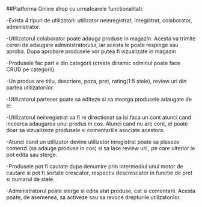 ##Platforma Online shop cu urmatoarele functionalitati:

-Exista 4 tipuri de utilizatori: utilizator neinregistrat, inregistrat, colaborator, administrator.

-Utilizatorul colaborator poate adauga produse in magazin. Acesta va trimite cereri de adaugare administratorului, iar acesta le poate respinge sau aproba. Dupa aprobare produsele vor putea fi vizualizate in magazin

-Produsele fac part e din categorii (create dinamic adminul poate face CRUD pe categorii).

-Un produs are titlu, descriere, poza, pret, rating(1 5 stele), review uri din partea utilizatorilor.

-Utilizatorul partener poate sa editeze si sa stearga produsele adaugate de el.

-Utilizatorul neinregistrat va fi re directionat sa isi faca un cont atunci cand incearca adaugarea unui produs in cos. Atunci cand nu are cont, el poate doar sa vizualizeze produsele si comentariile asociate acestora.

-Atunci cand un utilizator devine utilizator inregistrat poate sa plaseze comenzi (sa adauge produse in cos) si sa lase review uri , pe care ulterior le pot edita sau sterge.

-Produsele pot fi cautate dupa denumire prin intermediul unui motor de cautare si pot fi sortate crescator, respectiv descrescator in functie de pret si numarul de stele.

-Administratorul poate sterge si edita atat produse, cat si comentarii. Acesta poate, de asemenea, sa activeze sau sa revoce drepturile utilizatorilor.
